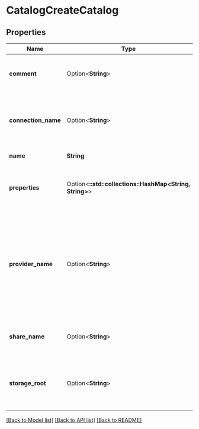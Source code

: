 # CatalogCreateCatalog

## Properties

Name | Type | Description | Notes
------------ | ------------- | ------------- | -------------
**comment** | Option<**String**> | User-provided free-form text description. | [optional]
**connection_name** | Option<**String**> | The name of the connection to an external data source. | [optional]
**name** | **String** | Name of catalog. | 
**properties** | Option<**::std::collections::HashMap<String, String>**> | A map of key-value properties attached to the securable. | [optional]
**provider_name** | Option<**String**> | The name of delta sharing provider.  A Delta Sharing catalog is a catalog that is based on a Delta share on a remote sharing server.  | [optional]
**share_name** | Option<**String**> | The name of the share under the share provider. | [optional]
**storage_root** | Option<**String**> | Storage root URL for managed tables within catalog. | [optional]

[[Back to Model list]](../README.md#documentation-for-models) [[Back to API list]](../README.md#documentation-for-api-endpoints) [[Back to README]](../README.md)


